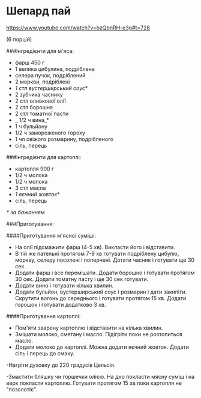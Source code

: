 # Шепард пай
https://www.youtube.com/watch?v=bzQbnRH-e3g#t=728

(6 порцій)

###Інгредієнти для м'яса:

- фарш 450 г
- 1 велика цибулина, подріблена
- селера пучок, подріблений
- 2 моркви, подріблені
- _1 стл вустерширський соус_*
- 2 зубчика часнику
- 2 стл оливкової олії
- 2 стл борошна
- 2 стл томатної пасти
- _ 1/2 ч вина_*
- 1 ч бульйону
- 1/2 ч замороженого гороху
- 1 чл свіжого розмарину, подрібленого
- сіль, перець

###Інгредієнти для картоплі:

- картопля 900 г
- 1/2 ч молока
- 1/2 ч молока
- 3 стл масла
- _1 яєчний жовток_*
- сіль, перець

_* за бажанням_

###Приготування:

####Приготування м'ясної суміші:
- На олії підсмажити фарш (4-5 хв). Викласти його і відставити.
- В тій же пательні протягом 7-9 хв готувати подріблену цибулю, моркву, селеру посолені і поперчені. Дотати часник і готувати ще 30 сек.
- Додати фарш і все перемішати. Додати борошно і готувати протягом 30 сек. Додати томатну пасту і ще 30 сек готувати.
- Додати вино і готувати кілька хвилин.
- Додати бульйон, вустерширський соус і розмарин і дати закипіти. Скрутити вогонь до середнього і готувати протягом 15 хв. Додати горошок і готувати додатково 3 хв.

 ####Приготування картоплі:
- Пом'яти зварену картоплю і відставити на кілька хвилин.
- Змішати молоко, сметану і масло. Підігріти поки не розтопиться масло.
- Додати молоко до картоплі. Можна додати яєчний жовток. Додати сіль і перець до смаку.

-Нагріти духовку до 220 градусів Цельсія.

-Змастити бляшку чи горшечки олією. На дно покласти мясну суміш і на верх покласти картоплю. Готувати протягом 15 хв поки картопля не "позолотіє".

